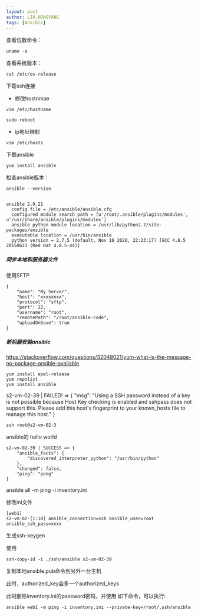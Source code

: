 ```yaml
---
layout: post
author: LIU,HONGYANG
tags: [Ansible]
---
```


查看位数命令：

```
uname -a
```

查看系统版本：

```
cat /etc/os-release
```


下载ssh连接

- 修改hostnmae

```
vim /etc/hostname

sudo reboot
```

- ip地址映射 

```
vim /etc/hosts
```


下载ansible

```
yum install ansible
```

检查ansible版本：

```
ansible --version


ansible 2.9.21
  config file = /etc/ansible/ansible.cfg
  configured module search path = [u'/root/.ansible/plugins/modules', u'/usr/share/ansible/plugins/modules']
  ansible python module location = /usr/lib/python2.7/site-packages/ansible
  executable location = /usr/bin/ansible
  python version = 2.7.5 (default, Nov 16 2020, 22:23:17) [GCC 4.8.5 20150623 (Red Hat 4.8.5-44)]
```


##### 同步本地和服务器文件

使用SFTP

```
{
    "name": "My Server",
    "host": "xxxxxxxx",
    "protocol": "sftp",
    "port": 22,
    "username": "root",
    "remotePath": "/root/ansible-code",
    "uploadOnSave": true
}
```



##### 新机器安装ansible

https://stackoverflow.com/questions/32048021/yum-what-is-the-message-no-package-ansible-available


```
yum install epel-release
yum repolist
yum install ansible
```



s2-vm-02-39 | FAILED! => {
    "msg": "Using a SSH password instead of a key is not possible because Host Key checking is enabled and sshpass does not support this.  Please add this host's fingerprint to your known_hosts file to manage this host."
}



```
ssh root@s2-vm-02-3
```

ansible的 hello world


```
s2-vm-02-39 | SUCCESS => {
    "ansible_facts": {
        "discovered_interpreter_python": "/usr/bin/python"
    },
    "changed": false,
    "ping": "pong"
}
```


ansible all -m ping -i inventory.ini



修改ini文件
```
[web1]
s2-vm-02-[1:10] ansible_connection=ssh ansible_user=root ansible_ssh_pass=xxxx
```


生成ssh-keygen

使用

```
ssh-copy-id -i ./ssh/ansible s2-vm-02-39
```
复制本地ansible.pub命令到另外一台主机

此时，authorized_key会多一个authorized_keys


此时删除inventory.ini的password密码，并使用
如下命令，可以执行:

```
ansible web1 -m ping -i inventory.ini --private-key=/root/.ssh/ansible
```
